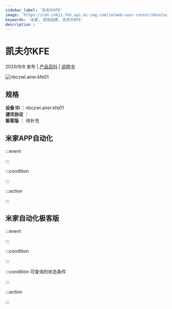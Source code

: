```yaml
---
sidebar_label: '凯夫尔KFE'
image: 'https://cdn.cnbj1.fds.api.mi-img.com/iotweb-user-center/developer_1679048482630lox8ydFy.png?GalaxyAccessKeyId=AKVGLQWBOVIRQ3XLEW&Expires=9223372036854775807&Signature=f4vquruQ7fSx/XgsaP/VoahC+XA='
keywords: '米家, 其他品牌, 凯夫尔KFE'
description : ''
---
```

# 凯夫尔KFE

2020/9/8 发布 | [产品百科](https://home.mi.com/webapp/content/baike/product/index.html?model=nbczwl.airer.kfe01/) | [说明书](https://home.mi.com/views/introduction.html?model=nbczwl.airer.kfe01&region=cn)

![nbczwl.airer.kfe01](https://cdn.cnbj1.fds.api.mi-img.com/iotweb-user-center/developer_1679048482630lox8ydFy.png?GalaxyAccessKeyId=AKVGLQWBOVIRQ3XLEW&Expires=9223372036854775807&Signature=f4vquruQ7fSx/XgsaP/VoahC+XA=)

## 规格  
> 
**设备 ID** ：nbczwl.airer.kfe01  
**通讯协议** ：  
**极客版**  ： 待补充 


## 米家APP自动化  

:::event  

:::

:::condition  

:::

:::action   

:::

## 米家自动化极客版  

:::event  

:::

:::condition  

:::

:::condition 可查询的状态条件  

:::

:::action  

:::

        
